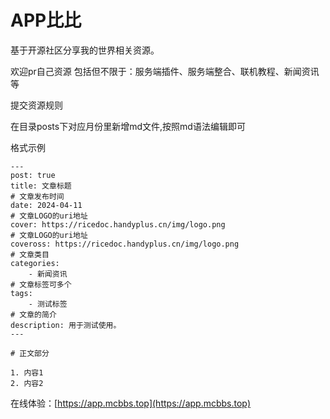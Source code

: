 # APP比比

基于开源社区分享我的世界相关资源。

欢迎pr自己资源 包括但不限于：服务端插件、服务端整合、联机教程、新闻资讯等

提交资源规则

在目录posts下对应月份里新增md文件,按照md语法编辑即可

格式示例 
```
---
post: true
title: 文章标题
# 文章发布时间
date: 2024-04-11
# 文章LOGO的uri地址
cover: https://ricedoc.handyplus.cn/img/logo.png
# 文章LOGO的uri地址
coveross: https://ricedoc.handyplus.cn/img/logo.png
# 文章类目
categories:
    - 新闻资讯
# 文章标签可多个
tags:
    - 测试标签
# 文章的简介
description: 用于测试使用。
---

# 正文部分

1. 内容1
2. 内容2

```

在线体验：[https://app.mcbbs.top](https://app.mcbbs.top)
